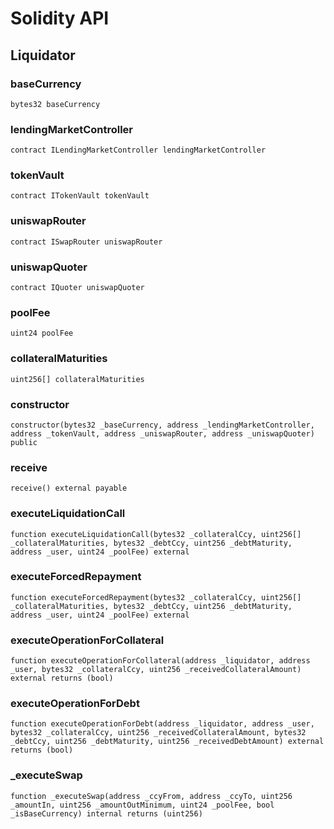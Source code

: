 # Solidity API

## Liquidator

### baseCurrency

```solidity
bytes32 baseCurrency
```

### lendingMarketController

```solidity
contract ILendingMarketController lendingMarketController
```

### tokenVault

```solidity
contract ITokenVault tokenVault
```

### uniswapRouter

```solidity
contract ISwapRouter uniswapRouter
```

### uniswapQuoter

```solidity
contract IQuoter uniswapQuoter
```

### poolFee

```solidity
uint24 poolFee
```

### collateralMaturities

```solidity
uint256[] collateralMaturities
```

### constructor

```solidity
constructor(bytes32 _baseCurrency, address _lendingMarketController, address _tokenVault, address _uniswapRouter, address _uniswapQuoter) public
```

### receive

```solidity
receive() external payable
```

### executeLiquidationCall

```solidity
function executeLiquidationCall(bytes32 _collateralCcy, uint256[] _collateralMaturities, bytes32 _debtCcy, uint256 _debtMaturity, address _user, uint24 _poolFee) external
```

### executeForcedRepayment

```solidity
function executeForcedRepayment(bytes32 _collateralCcy, uint256[] _collateralMaturities, bytes32 _debtCcy, uint256 _debtMaturity, address _user, uint24 _poolFee) external
```

### executeOperationForCollateral

```solidity
function executeOperationForCollateral(address _liquidator, address _user, bytes32 _collateralCcy, uint256 _receivedCollateralAmount) external returns (bool)
```

### executeOperationForDebt

```solidity
function executeOperationForDebt(address _liquidator, address _user, bytes32 _collateralCcy, uint256 _receivedCollateralAmount, bytes32 _debtCcy, uint256 _debtMaturity, uint256 _receivedDebtAmount) external returns (bool)
```

### _executeSwap

```solidity
function _executeSwap(address _ccyFrom, address _ccyTo, uint256 _amountIn, uint256 _amountOutMinimum, uint24 _poolFee, bool _isBaseCurrency) internal returns (uint256)
```

